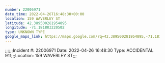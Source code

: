 ```yaml
---
number: 22006971
date_time: 2022-04-26T16:48:30+00:00
location: 159 WAVERLEY ST
latitude: 42.389500281954895
longitude: -71.181803220502
type: UNKNOWN TYPE
google_maps_link: https://maps.google.com/?q=42.389500281954895,-71.181803220502
---
```


;;;;;;Incident #: 22006971  Date: 2022-04-26 16:48:30   Type: ACCIDENTAL 911;;;Location: 159 WAVERLEY ST;;;
